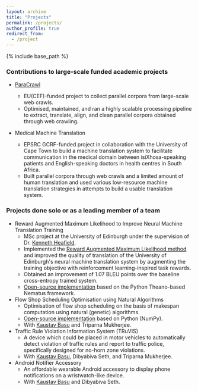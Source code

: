 ```yaml
---
layout: archive
title: "Projects"
permalink: /projects/
author_profile: true
redirect_from:
  - /project
---
```


{% include base_path %}

### Contributions to large-scale funded academic projects
* [ParaCrawl](https://www.paracrawl.eu/)
  * EU(CEF)-funded project to collect parallel corpora from large-scale web crawls.
  * Optimised, maintained, and ran a highly scalable processing pipeline to extract, translate, align, and clean parallel corpora obtained through web crawling.

* Medical Machine Translation
  * EPSRC GCRF-funded project in collaboration with the University of Cape Town to build a machine translation system to facilitate communication in the medical domain between isiXhosa-speaking patients and English-speaking doctors in health centres in South Africa.
  * Built parallel corpora through web crawls and a limited amount of human translation and used various low-resource machine translation strategies in attempts to build a usable translation system.

### Projects done solo or as a leading member of a team
* Reward Augmented Maximum Likelihood to Improve Neural Machine Translation Training
  * MSc project at the University of Edinburgh under the supervision of Dr. [Kenneth Heafield](https://kheafield.com/).
  * Implemented the [Reward Augmented Maximum Likelihood method](https://papers.nips.cc/paper/2016/hash/2f885d0fbe2e131bfc9d98363e55d1d4-Abstract.html) and improved the quality of translation of the University of Edinburgh's neural machine translation system by augmenting the training objective with reinforcement learning-inspired task rewards.
  * Obtained an improvement of 1.07 BLEU points over the baseline cross-entropy trained system.
  * [Open-source implementation](https://github.com/Proyag/nematus) based on the Python Theano-based Nematus framework.
* Flow Shop Scheduling Optimisation using Natural Algorithms
  * Optimisation of flow shop scheduling on the basis of makespan computation using natural (genetic) algorithms.
  * [Open-source implementation](https://github.com/Proyag/FlowShopProject) based on Python (NumPy).
  * With [Kaustav Basu](http://www.public.asu.edu/~kbasu2/) and Triparna Mukherjee.
* Traffic Rule Violation Information System (TRuVIS)
  * A device which could be placed in motor vehicles to automatically detect violation of traffic rules and report to traffic police, specifically designed for no-horn zone violations.
  * With [Kaustav Basu](http://www.public.asu.edu/~kbasu2/), Dibyabiva Seth, and Triparna Mukherjee.
* Android Notifier Accessory
  * An affordable wearable Android accessory to display phone notifications on a wristwatch-like device.
  * With [Kaustav Basu](http://www.public.asu.edu/~kbasu2/) and Dibyabiva Seth.
